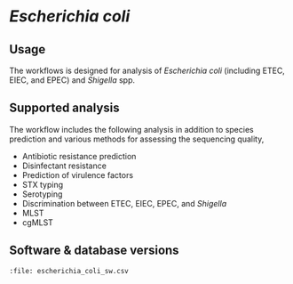 # *Escherichia coli*

## Usage
 
The workflows is designed for analysis of *Escherichia coli* (including ETEC, EIEC, and EPEC) and *Shigella* spp.

## Supported analysis

The workflow includes the following analysis in addition to species prediction and various methods for assessing the sequencing quality,

- Antibiotic resistance prediction
- Disinfectant resistance
- Prediction of virulence factors
- STX typing
- Serotyping
- Discrimination between ETEC, EIEC, EPEC, and *Shigella*
- MLST
- cgMLST

## Software & database versions

```{csv-table} Versions of softwares and containers used by the *Escherichia coli* workflow.
:file: escherichia_coli_sw.csv

```
